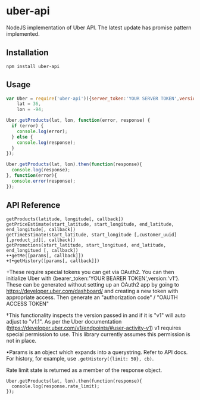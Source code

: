 uber-api
====

NodeJS implementation of Uber API.
The latest update has promise pattern implemented.

## Installation
```
npm install uber-api
```

## Usage
```javascript
var Uber = require('uber-api')({server_token:'YOUR SERVER TOKEN',version:'v1'}),
    lat = 36,
    lon = -94;

Uber.getProducts(lat, lon, function(error, response) {
  if (error) {
    console.log(error);
  } else {
    console.log(response);
  }
});

Uber.getProducts(lat, lon).then(function(response){
  console.log(response);
}, function(error){
  console.error(response);
});
```

## API Reference
```
getProducts(latitude, longitude[, callback])
getPriceEstimate(start_latitude, start_longitude, end_latitude, end_longitude[, callback])
getTimeEstimate(start_latitude, start_longitude [,customer_uuid] [,product_id][, callback])
getPromotions(start_latitude, start_longitued, end_latitude, end_longitued [, callback])
+•getMe([params[, callback]])
+†•getHistory([params[, callback]])
```

+These require special tokens you can get via OAuth2.  You can then initialize Uber with {bearer_token:'YOUR BEARER TOKEN',version:'v1'}. These can be generated without setting up an OAuth2 app by going to https://developer.uber.com/dashboard/ and creating a new token with appropriate access. Then generate an "authorization code" / "OAUTH ACCESS TOKEN"

†This functionality inspects the version passed in and if it is "v1" will auto adjust to "v1.1".  As per the Uber documentation (https://developer.uber.com/v1/endpoints/#user-activity-v1) v1 requires special permission to use. This library currently assumes this permission is not in place.

•Params is an object which expands into a querystring. Refer to API docs. For history, for example, use `.getHistory({limit: 50}, cb)`.

Rate limit state is returned as a member of the response object.
```
Uber.getProducts(lat, lon).then(function(response){
  console.log(response.rate_limit);
});
```
